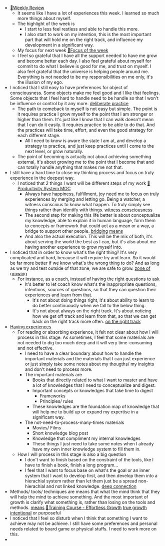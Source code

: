 - [📝Weekly Review](<📝Weekly Review.md>)
    - It seems like I have a lot of experiences this week. I learned so much more things about myself.
    - The highlight of the week is 
        - I start to less feel restless and able to handle this more. 
        - I also start to work on my intention, this is the most important part that will hold me on the right track, and influence my development in a significant way.
    - My focus for next week [🎯Focus of the week](<🎯Focus of the week.md>)
    - I feel so grateful that I have all the support needed to have me grow and become better each day. I also feel grateful about myself for commit to do what I believe is good for me, and trust on myself. I also feel grateful that the universe is helping people around me. Everything is not needed to be my responsibilities on me only, it's the illusion of my ego.
- I noticed that I still easy to have preferences for object of consciousness. Some objects make me feel good and I like that feelings. Some objects that I feel hard to handle need to be handle so that I won't be influence or control by it any more. [deliberate practice](<deliberate practice.md>)
    - The path to comeback to myself is not easy but simple. The point is it requires practice I grow myself to the point that I am stronger or higher than them. It's just like I know that I can walk doesn't mean that I can do it easily. It requires practice to be able to do that. And the practices will take time, effort, and even the good strategy for each different stage. 
        - All I need to know is aware the state I am at, and develop a strategy to practice, and just keep practices until I come to the next level, or grow naturally.
    - The point of becoming is actually not about achieving something external, it's about growing me to the point that I become that and can totally handle anything that makes me not that.
- I still have a hard time to close my thinking process and focus on truly experience in the deepest way.
    - I noticed that 2 things I want will be different steps of my work [🧭Productivity System MOC](<🧭Productivity System MOC.md>)
        - Always have happiness, fulfillment, joy need me to focus on truly experiences by merging and letting go. Being a watcher, a witness conscious to know what happen. To truly simply see things rather than identify with things. [witness consciousness](<witness consciousness.md>)
        - The second step for making this life better is about conceptualize my knowledge, able to explain it in human language, form them to concepts or framework that could act as a mean or a way, a bridge to support other people. [bridging](<bridging.md>) [means](<means.md>)
        - And also the actual execution. This will be the mix of both, it's about serving the world the best as I can, but it's also about me having another experience to grow myself into.
- I noticed that in order to know what's the right thing? It's very complicated and hard, because it will require try and learn. So it would be far more better if we know what's the wrong thing to do? And as long as we try and test outside of that zone, we are safe to grow. [zone of growing](<zone of growing.md>)
    - For instance, as a coach, instead of having the right questions to ask
        - It's better to let coach know what's the inappropriate questions, intentions, sources of questions, so that they can question their experiences and learn from that. 
            - It's not about doing things right, it's about ability to learn to do better continuously when we fall to the below thing.
            - It's not about always on the right track. It's about noticing how we get off track and learn from that, so that we can get back on the right track more often. [on the right track](<on the right track.md>)
- [Having experiences](<Having experiences.md>) 
    - For reading or absorbing experience, it felt not clear about how I will process in this stage. As sometimes, I feel that some materials are not needed to dig too much deep and it will very time-consuming and not effective.
        - I need to have a clear boundary about how to handle the important materials and the materials that I can just experience or just simply take some notes about my thougths/ my insights and don't need to process more.
        - The important materials are 
            - Books that directly related to what I want to master and have a lot of knowledges that I need to conceptualize and digest.
            -  Important concepts or knowledges that take time to digest
                - Frameworks
                - Principles/ rules
            - These knowledges are the foundation map of knowledge that will help me to build up or expand my expertise in a significant way.
        - The not-need-to-process-many-times materials
            - Movies/ Films
            - Short knowledge blog post
            - Knowledge that compliment my internal knowledges
            - These things I just need to take some notes when I already have my own inner knowledge system to fill them in.
    - How I will process in this stage is also a big question
        - I don't want to finish based on the constraint of the tools, like I have to finish a book, finish a long program...
        - I feel that I want to focus base on what's the goal or an inner system that I want to develop first, and then develop them into a hierachial system rather than let them just be a spread non-hierachial and not linked knowledge. [deep connection](<deep connection.md>)
- Methods/ tools/ techniques are means that what the mind think that they will help the mind to achieve something. And the most important of growth is clarify what something is, rather than losing on the tools and methods. [means](<means.md>) [🌱Training Course - Effortless Growth](<🌱Training Course - Effortless Growth.md>) [true growth](<true growth.md>) [intentional](<intentional.md>) or purposeful
- I noticed that I feel so disturb when I think that something I want to achieve may not be achieve. I still have some preferences and personal needs related to board game or physical stuffs. I need to work more on this.
- 
